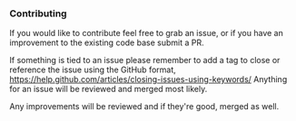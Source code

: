 ### Contributing

If you would like to contribute feel free to grab an issue, or if you have an improvement to the existing code base submit a PR. 

If something is tied to an issue please remember to add a tag to close or reference the issue using the GitHub format, https://help.github.com/articles/closing-issues-using-keywords/
Anything for an issue will be reviewed and merged most likely.

Any improvements will be reviewed and if they're good, merged as well. 
